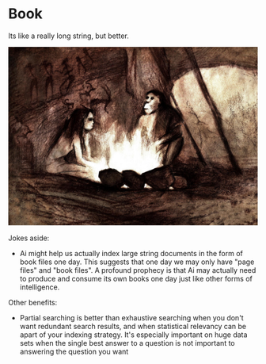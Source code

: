 # Book
Its like a really long string, but better.

<img src="https://github.com/ItsZeusBro/Book/blob/36d7bec2d3ca3d23673540738009e4be8ca37863/Neanderthals.jpeg"/>

Jokes aside: 
- Ai might help us actually index large string documents in the form of book files one day.
This suggests that one day we may only have "page files" and "book files". 
A profound prophecy is that Ai may actually need to produce and consume its own books one day just like other forms of intelligence.

Other benefits: 
- Partial searching is better than exhaustive searching when you don't want redundant search results, and when statistical relevancy can be apart of your indexing strategy. It's especially important on huge data sets when the single best answer to a question is not important to answering the question you want
